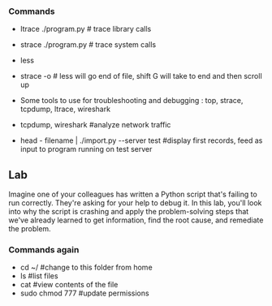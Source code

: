 ### Commands

* ltrace ./program.py # trace library calls
* strace ./program.py # trace system calls
* less
* strace -o # less will go end of file, shift G will take to end and then scroll up
* Some tools to use for troubleshooting and debugging : top, strace, tcpdump, ltrace, wireshark
* tcpdump, wireshark #analyze network traffic

* head -<no of records> filename | ./import.py --server test #display first records, feed as input to program running on test server
  
## Lab

Imagine one of your colleagues has written a Python script that's failing to run correctly. They're asking for your help to debug it. In this lab, you'll look into why the script is crashing and apply the problem-solving steps that we've already learned to get information, find the root cause, and remediate the problem.

### Commands again

* cd ~/<folder name> #change to this folder from home
* ls #list files
* cat <filename> #view contents of the file
* sudo chmod 777 <filename> #update permissions
